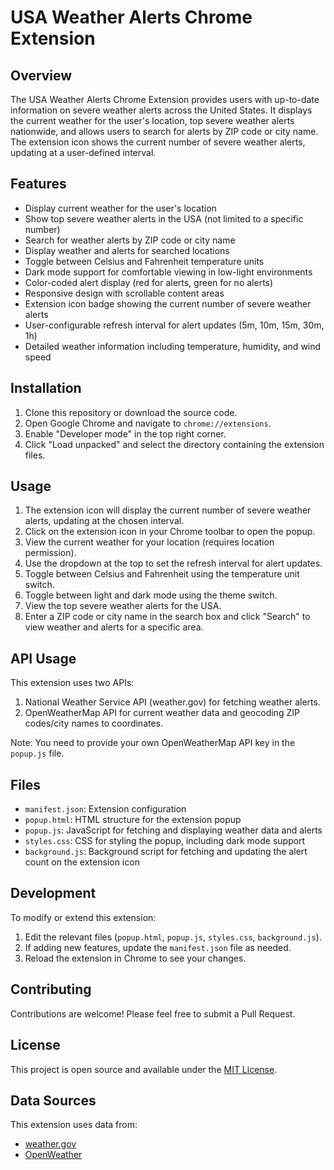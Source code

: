 # USA Weather Alerts Chrome Extension

## Overview

The USA Weather Alerts Chrome Extension provides users with up-to-date information on severe weather alerts across the United States. It displays the current weather for the user's location, top severe weather alerts nationwide, and allows users to search for alerts by ZIP code or city name. The extension icon shows the current number of severe weather alerts, updating at a user-defined interval.

## Features

- Display current weather for the user's location
- Show top severe weather alerts in the USA (not limited to a specific number)
- Search for weather alerts by ZIP code or city name
- Display weather and alerts for searched locations
- Toggle between Celsius and Fahrenheit temperature units
- Dark mode support for comfortable viewing in low-light environments
- Color-coded alert display (red for alerts, green for no alerts)
- Responsive design with scrollable content areas
- Extension icon badge showing the current number of severe weather alerts
- User-configurable refresh interval for alert updates (5m, 10m, 15m, 30m, 1h)
- Detailed weather information including temperature, humidity, and wind speed

## Installation

1. Clone this repository or download the source code.
2. Open Google Chrome and navigate to `chrome://extensions`.
3. Enable "Developer mode" in the top right corner.
4. Click "Load unpacked" and select the directory containing the extension files.

## Usage

1. The extension icon will display the current number of severe weather alerts, updating at the chosen interval.
2. Click on the extension icon in your Chrome toolbar to open the popup.
3. View the current weather for your location (requires location permission).
4. Use the dropdown at the top to set the refresh interval for alert updates.
5. Toggle between Celsius and Fahrenheit using the temperature unit switch.
6. Toggle between light and dark mode using the theme switch.
7. View the top severe weather alerts for the USA.
8. Enter a ZIP code or city name in the search box and click "Search" to view weather and alerts for a specific area.

## API Usage

This extension uses two APIs:

1. National Weather Service API (weather.gov) for fetching weather alerts.
2. OpenWeatherMap API for current weather data and geocoding ZIP codes/city names to coordinates.

Note: You need to provide your own OpenWeatherMap API key in the `popup.js` file.

## Files

- `manifest.json`: Extension configuration
- `popup.html`: HTML structure for the extension popup
- `popup.js`: JavaScript for fetching and displaying weather data and alerts
- `styles.css`: CSS for styling the popup, including dark mode support
- `background.js`: Background script for fetching and updating the alert count on the extension icon

## Development

To modify or extend this extension:

1. Edit the relevant files (`popup.html`, `popup.js`, `styles.css`, `background.js`).
2. If adding new features, update the `manifest.json` file as needed.
3. Reload the extension in Chrome to see your changes.

## Contributing

Contributions are welcome! Please feel free to submit a Pull Request.

## License

This project is open source and available under the [MIT License](LICENSE).

## Data Sources

This extension uses data from:
- [weather.gov](https://www.weather.gov/)
- [OpenWeather](https://openweathermap.org/)
